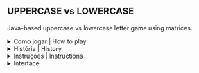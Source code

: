 ## UPPERCASE vs LOWERCASE
Java-based uppercase vs lowercase letter game using matrices.

<details> 

<summary> Como jogar | How to play</summary>

Este jogo é jogado no terminal e envolve duas jogadoras: uma utilizando letras minúsculas e a outra utilizando letras MAIÚSCULAS. O objetivo é formar uma sequência de 3 letras em linha horizontal, vertical ou diagonal no tabuleiro 3x3, representando o lago.

------------------------------------------------------

This game is played in the terminal and involves two players: one using lowercase letters and the other using UPPERCASE letters. The objective is to form a sequence of 3 letters in a horizontal, vertical, or diagonal line on the 3x3 board, representing the lake.
</details>

<details>

<summary> História | History</summary>

No coração do reino Alfabético, existe um lago encantado de águas cristalinas e límpidas. Este lago, conhecido como Lago Lexis, é o ponto de divisão entre duas cidades rivais: a cidade das letras MAIÚSCULAS, forte e imponente, e a cidade das letras minúsculas, ágil e engenhosa. Ambas as cidades desejam construir uma ponte magnífica que atravessará o Lago Lexis, conectando as duas metades do reino e simbolizando a supremacia de uma cidade sobre a outra.

A cidade das letras MAIÚSCULAS é conhecida por suas construções grandiosas e sua engenharia robusta. As letras MAIÚSCULAS são vistas como líderes e pioneiras, sempre se destacando em cima de seus equivalentes minúsculos. Em contraste, a cidade das letras minúsculas é um exemplo de criatividade e flexibilidade. Suas construções podem não ser tão imponentes, mas são conhecidas por sua eficiência e inovação. As letras minúsculas são apreciadas por sua versatilidade e agilidade.

Observando de fora, os números se abstêm de participar dessa competição. Eles preferem manter sua neutralidade e focar em suas próprias paixões e lógicas, deixando a engenharia civil para as letras.

A construção da ponte não é apenas uma obra de engenharia, mas também uma demonstração de competência profissional que será lembrada pelas gerações futuras. A cidade que conseguir completar a ponte primeiro será celebrada como a mais habilidosa e engenhosa, ganhando respeito e reconhecimento em todo o reino Alfabético. Assim, a grande competição das letras começou, com cada cidade determinada a mostrar que suas habilidades e inteligência são superiores.

------------------------------------------------------

In the heart of the Alphabet Kingdom lies an enchanted lake with crystal-clear waters known as Lake Lexis. This lake serves as the dividing line between two rival cities: the city of UPPERCASE letters, strong and imposing, and the city of lowercase letters, agile and ingenious. Both cities aspire to construct a magnificent bridge spanning Lake Lexis, connecting the two halves of the kingdom and symbolizing the supremacy of one city over the other.

The city of UPPERCASE letters is renowned for its grand structures and robust engineering. UPPERCASE letters are seen as leaders and pioneers, always standing out above their lowercase counterparts. In contrast, the city of lowercase letters exemplifies creativity and flexibility. While their constructions may not be as imposing, they are known for their efficiency and innovation. Lowercase letters are valued for their versatility and agility.

Watching from the sidelines, the numbers choose to remain neutral in this competition. They prefer to focus on their own passions and logic, leaving civil engineering to the letters.

Building the bridge is not just an engineering feat; it is also a demonstration of professional competence that will be remembered by future generations. The city that completes the bridge first will be celebrated as the most skilled and ingenious, earning respect and recognition throughout the Alphabet Kingdom. Thus, the great competition of letters began, with each city determined to prove that their skills and intelligence are superior.

</details>
    

<details>
  <summary>Instruções | Instructions</summary>
  
O estado inicial do jogo é completamente vazio. A jogadora das minúsculas joga sempre primeiro, colocando uma letra qualquer em um espaço qualquer do lago. Depois disso, a jogadora das MAIÚSCULAS pode escolher colocar uma letra em um espaço não ocupado do lago ou colocar uma letra MAIÚSCULA superior sobre um espaço de uma letra minúscula que já está no lago (veja os detalhes abaixo).

Depois, a jogadora das minúsculas pode escolher colocar uma letra em um espaço não ocupado ou colocar uma letra minúscula superior sobre um espaço de uma letra MAIÚSCULA que já está no lago. O jogo segue dessa forma na alternância de turnos entre as jogadoras. Depois que uma jogadora usa uma letra, ela não pode usar aquela letra novamente.

Uma jogadora ganha quando completar uma sequência de 3 letras que controla na horizontal, na vertical ou na diagonal.

O uso de letras com diacríticos (sinais gráficos que alteram o papel ou a fonética das letras) não é permitido, ou seja, nada de acentos circunflexos (letras com chapéu), til (letras com penteado extravagante), cedilha (letras com rabinho) etc.

Uma letra superior é aquela localizada mais para o final do alfabeto. Por exemplo:

- M é superior a F
- B é inferior a D
- Z é superior a todas as outras letras (então use-o com sabedoria).

------------------------------------------------------

The initial state of the game is completely empty. The lowercase player always goes first, placing any letter in any empty space on the lake. After that, the UPPERCASE player can choose to place a letter in an unoccupied space on the lake or place a superior UPPERCASE letter over a space occupied by a lowercase letter (see details below).

Next, the lowercase player can choose to place a letter in an unoccupied space or place a superior lowercase letter over a space occupied by an UPPERCASE letter. The game continues in this alternating manner between the players. Once a player uses a letter, that letter cannot be used again.

A player wins by completing a sequence of 3 controlled letters horizontally, vertically, or diagonally.

The use of letters with diacritics (graphic signs that alter the role or phonetics of letters) is not allowed, meaning no circumflex accents (letters with hats), tildes (letters with fancy hair), cedillas (letters with tails), etc.

A superior letter is one located later in the alphabet. For example:

- M is superior to F
- B is inferior to D
- Z is superior to all other letters (so use it wisely).







  
</details>


<details>

<summary> Interface </summary>

still under construction

</details>




